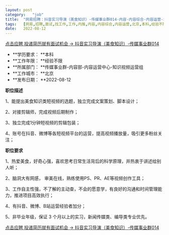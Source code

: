 ```yaml
---
layout:	post
category:	"job"
title:	"网易招聘：抖音实习导演（美食知识）-传媒事业群014-内容-内容综合-内容运营-北京本科经验不限"
tags:	[网易,招聘,面试,找工作,工作,内推,内容,内容综合,内容运营,北京,本科,经验不限]
date:	2022-08-12
---
```


[点击应聘 投递简历就有面试机会 ->  抖音实习导演（美食知识）-传媒事业群014](http://mobile.bole.netease.com/bole/boleDetail?id=39861&employeeId=346f03c3cda5f04c&key=all)



- **学历要求： **本科
- **工作年限： **经验不限
- **所属部门： **传媒事业群-内容部-内容运营中心-知识视频运营组
- **工作城市： **北京
- **发布日期： **2022-08-12



**职位描述**

1、能提出美食知识类短视频的选题，独立完成文案策划、脚本设计；

2、对接剪辑师，完成视频后期制作；

3、独立完成1分钟短视频的剪辑包装； 

4、账号在抖音、微博等各短视频平台的运营，提高视频播放量，吸引更多粉丝关注；



**职位要求**

1、热爱美食，好奇心强，喜欢思考日常生活背后的科学原理，并热衷于讲述给别人听；

2、脑洞大有网感， 审美在线，熟练使用PS、PR、AE等视频创作工具；

3、工作自主性强，不了解的主动查，不会的愿意学，有良好的沟通和时间管理能力，推进项目高效执行； 

4、有抖音、微博、B站运营经验者加分；

5、非毕业年级，保证 3 个月以上的实习，新闻传媒类、编导类专业优先。



[点击应聘 投递简历就有面试机会 ->  抖音实习导演（美食知识）-传媒事业群014](http://mobile.bole.netease.com/bole/boleDetail?id=39861&employeeId=346f03c3cda5f04c&key=all)